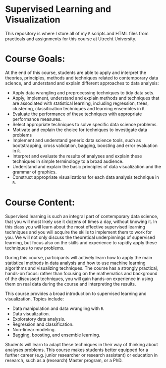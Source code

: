 # Supervised Learning and Visualization

This repository is where I store all of my `R` scripts and HTML files from practicals and assignments for this course at Utrecht University. 

# Course Goals: 

At the end of this course, students are able to apply and interpret the theories, principles, methods and techniques related to contemporary data science, and understand and explain different approaches to data analysis:

* Apply data wrangling and preprocessing techniques to tidy data sets.
* Apply, implement, understand and explain methods and techniques that are associated with statistical 
learning, including regression, trees, clustering, classification techniques and learning ensembles in `R`.
* Evaluate the performance of these techniques with appropriate performance measures.
* Select appropriate techniques to solve specific data science problems.
* Motivate and explain the choice for techniques to investigate data problems
* Implement and understand generic data science tools, such as bootstrapping, cross validation, bagging, boosting and error evaluation in `R`.
* Interpret and evaluate the results of analyses and explain these techniques in simple terminology to a broad audience.
* Understand and explain the basic principles of data visualization and the grammar of graphics.
* Construct appropriate visualizations for each data analysis technique in `R`.

# Course Content: 

Supervised learning is such an integral part of contemporary data science, that you will most likely use it dozens of times a day, without knowing it. In this class you will learn about the most effective supervised learning techniques and you will acquire the skills to implement them to work for you. We will not only discuss the theoretical underpinnings of supervised learning, but focus also on the skills and experience to rapidly apply these techniques to new problems.

During this course, participants will actively learn how to apply the main statistical methods in data analysis and how to use machine learning algorithms and visualizing techniques. The course has a strongly practical, hands-on focus: rather than focusing on the mathematics and background of the discussed techniques, you will gain hands-on experience in using them on real data during the course and interpreting the results.

This course provides a broad introduction to supervised learning and visualization. Topics include:

* Data manipulation and data wrangling with `R`.
* Data visualization.
* Exploratory data analysis.
* Regression and classification.
* Non-linear modeling.
* Bagging, boosting, and ensemble learning.

Students will learn to adapt these techniques in their way of thinking about analyses problems. This course makes students better equipped for a further career (e.g. junior researcher or research assistant) or education in research, such as a (research) Master program, or a PhD.